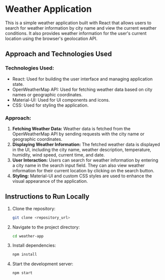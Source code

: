 # Weather Application

This is a simple weather application built with React that allows users to search for weather information by city name and view the current weather conditions. It also provides weather information for the user's current location using the browser's geolocation API.

## Approach and Technologies Used

### Technologies Used:
- React: Used for building the user interface and managing application state.
- OpenWeatherMap API: Used for fetching weather data based on city names or geographic coordinates.
- Material-UI: Used for UI components and icons.
- CSS: Used for styling the application.

### Approach:
1. **Fetching Weather Data:** Weather data is fetched from the OpenWeatherMap API by sending requests with the city name or geographic coordinates.
2. **Displaying Weather Information:** The fetched weather data is displayed in the UI, including the city name, weather description, temperature, humidity, wind speed, current time, and date.
3. **User Interaction:** Users can search for weather information by entering a city name in the search input field. They can also view weather information for their current location by clicking on the search button.
4. **Styling:** Material-UI and custom CSS styles are used to enhance the visual appearance of the application.

## Instructions to Run Locally

1. Clone the repository:
   ```bash
   git clone <repository_url>
2. Navigate to the project directory:
   ```bash
   cd weather-app
   ```
3. Install dependencies:
   ```bash
   npm install
   ```
4. Start the development server:
   ```bash
   npm start
   ```

